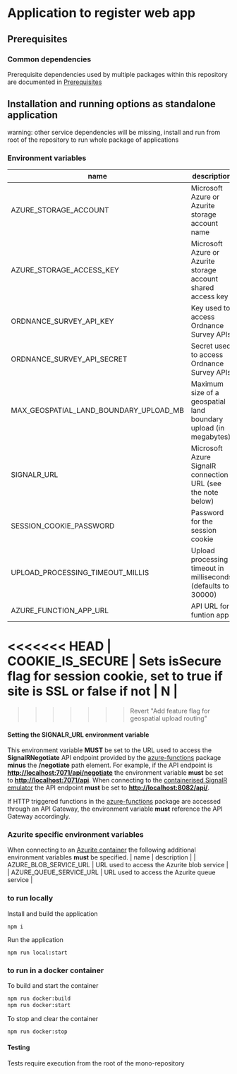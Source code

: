# Application to register web app

## Prerequisites

### Common dependencies

Prerequisite dependencies used by multiple packages within this repository are documented in [Prerequisites](../../docs/prerequisites.md)

## Installation and running options as standalone application

warning: other service dependencies will be missing, install and run from root of the repository to run whole package of applications

### Environment variables

| name    | description | mandatory |
|---------|-------------|-----------|
| AZURE_STORAGE_ACCOUNT | Microsoft Azure or Azurite storage account name| Y |
| AZURE_STORAGE_ACCESS_KEY | Microsoft Azure or Azurite storage account shared access key | Y |
| ORDNANCE_SURVEY_API_KEY | Key used to access Ordnance Survey APIs | Y |
| ORDNANCE_SURVEY_API_SECRET | Secret used to access Ordnance Survey APIs | Y |
| MAX_GEOSPATIAL_LAND_BOUNDARY_UPLOAD_MB | Maximum size of a geospatial land boundary upload (in megabytes) | Y |
| SIGNALR_URL | Microsoft Azure SignalR connection URL (see the note below) | Y |  
| SESSION_COOKIE_PASSWORD | Password for the session cookie | N |
| UPLOAD_PROCESSING_TIMEOUT_MILLIS | Upload processing timeout in milliseconds (defaults to 30000) | N |
| AZURE_FUNCTION_APP_URL | API URL for funtion app | Y |
<<<<<<< HEAD
| COOKIE_IS_SECURE | Sets isSecure flag for session cookie, set to true if site is SSL or false if not | N |
=======
>>>>>>> Revert "Add feature flag for geospatial upload routing"

#### Setting the SIGNALR_URL environment variable

This environment variable **MUST** be set to the URL used to access the **SignalRNegotiate** API endpoint provided by the [azure-functions](../azure-functions/)
package **minus** the **/negotiate** path element. For example, if the API endpoint is **<http://localhost:7071/api/negotiate>** the environment variable **must** be set to **<http://localhost:7071/api>**. When connecting to the [containerised SignalR emulator](../../docs/containerisation.md#cloud-service-containers) the API endpoint **must** be set to **<http://localhost:8082/api/>**.

If HTTP triggered functions in the [azure-functions](../azure-functions/) package are accessed through an API Gateway, the environment variable **must** reference the API Gateway accordingly.

### Azurite specific environment variables

When connecting to an [Azurite container](../../docs/containerisation.md/#azure-storage) the following additional environment variables **must** be specified.
| name    | description |
| AZURE_BLOB_SERVICE_URL | URL used to access the Azurite blob service |
| AZURE_QUEUE_SERVICE_URL | URL used to access the Azurite queue service |

### to run locally

Install and build the application

`npm i`

Run the application

`npm run local:start`

### to run in a docker container

To build and start the container

```bash
npm run docker:build
npm run docker:start
```

To stop and clear the container

```bash
npm run docker:stop
```

#### Testing

Tests require execution from the root of the mono-repository
